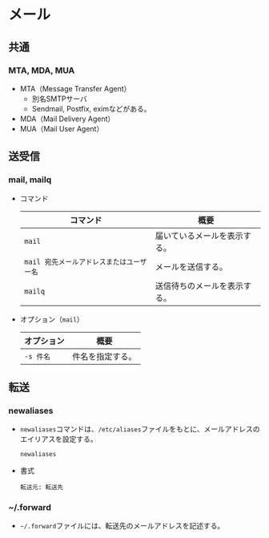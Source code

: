 # メール

## 共通

### MTA, MDA, MUA

- MTA（Message Transfer Agent）
  - 別名SMTPサーバ
  - Sendmail, Postfix, eximなどがある。
- MDA（Mail Delivery Agent）
- MUA（Mail User Agent）

## 送受信

### mail, mailq

- コマンド

  | コマンド                                  | 概要                         |
  | ----------------------------------------- | ---------------------------- |
  | `mail`                                    | 届いているメールを表示する。 |
  | `mail 宛先メールアドレスまたはユーザー名` | メールを送信する。           |
  | `mailq`                                   | 送信待ちのメールを表示する。 |

- オプション（`mail`）

  | オプション | 概要             |
  | ---------- | ---------------- |
  | `-s 件名`  | 件名を指定する。 |

## 転送

### newaliases

- `newaliases`コマンドは、`/etc/aliases`ファイルをもとに、メールアドレスのエイリアスを設定する。

  ```bash
  newaliases
  ```

- 書式

  ```text
  転送元: 転送先
  ```

### ~/.forward

- `~/.forward`ファイルには、転送先のメールアドレスを記述する。
